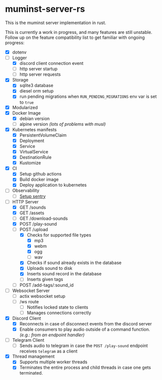# muminst-server-rs

This is the muminst server implementation in rust.

This is currently a work in progress, and many features are still unstable. Follow up on the feature compatibility list to get familiar with ongoing progress:

- [x] dotenv 
- [ ] Logger
    - [x] discord client connection event 
    - [ ] http server startup
    - [ ] http server requests
- [x] Storage
    - [x] sqlite3 database
    - [x] diesel orm setup
    - [x] run pending migrations when `RUN_PENDING_MIGRATIONS` env var is set to `true`
- [x] Modularized
- [x] Docker Image
    - [x] debian version
    - [ ] alpine version _(lots of problems with musl)_
- [x] Kubernetes manifests
    - [x] PersistentVolumeClaim
    - [x] Deployment
    - [x] Service
    - [x] VirtualService
    - [x] DestinationRule 
    - [x] Kustomize
- [x] CI
    - [x] Setup github actions
    - [x] Build docker image
    - [x] Deploy application to kubernetes
- [ ] Observability
    - [ ] [Setup sentry](https://docs.sentry.io/platforms/rust/guides/actix-web/)
- [ ] HTTP Server
    - [x] GET /sounds
    - [x] GET /assets
    - [ ] GET /download-sounds
    - [x] POST /play-sound
    - [ ] POST /upload
        - [x] Checks for supported file types
            - [x] mp3
            - [x] webm
            - [x] ogg
            - [ ] wav
        - [x] Checks if sound already exists in the database
        - [x] Uploads sound to disk
        - [x] Inserts sound record in the database
        - [ ] Inserts given tags
    - [ ] POST /add-tags/:sound_id
- [ ] Websocket Server
    - [ ] actix websocket setup 
    - [ ] /ws route
        - [ ] Notifies locked state to clients
        - [ ] Manages connections correctly
- [x] Discord Client
    - [x] Reconnects in case of disconnect events from the discord server
    - [x] Enable consumers to play audio outside of a command function. _(e.g.: from an endpoint handler)_
- [ ] Telegram Client
    - [ ] Sends audio to telegram in case the `POST /play-sound` endpoint receives `telegram` as a client
- [x] Thread management
    - [x] Supports multiple worker threads
    - [x] Terminates the entire process and child threads in case one gets terminated.
